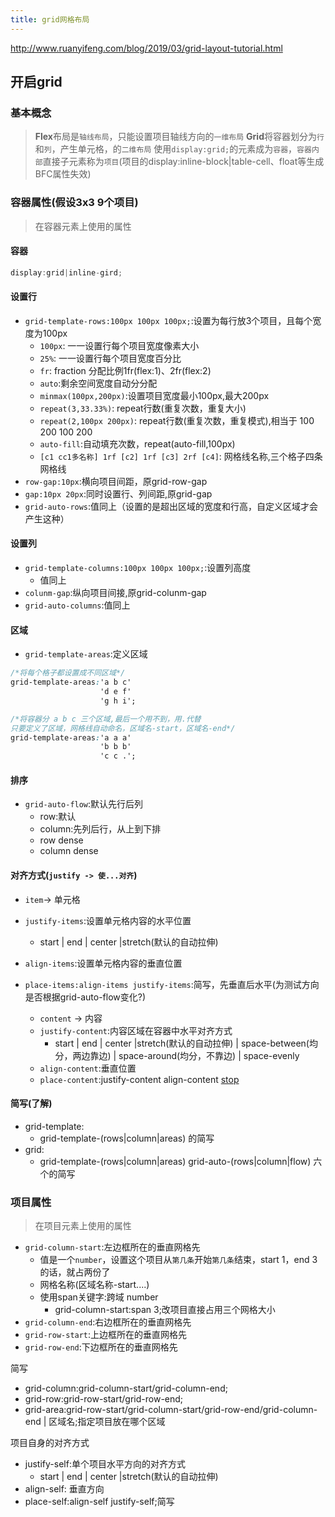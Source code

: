 ```yaml
---
title: grid网格布局
---
```

http://www.ruanyifeng.com/blog/2019/03/grid-layout-tutorial.html
## 开启grid
### 基本概念
>   **Flex**布局是`轴线布局`，只能设置项目轴线方向的`一维布局`
>   **Grid**将容器划分为`行`和`列`，产生单元格，的`二维布局`
>   使用`display:grid;`的元素成为`容器`，`容器内部`直接子元素称为`项目`(项目的display:inline-block|table-cell、float等生成BFC属性失效)

### 容器属性(假设3x3 9个项目)
> 在容器元素上使用的属性
#### 容器
```javascript
display:grid|inline-gird;
```
#### 设置行
-   `grid-template-rows:100px 100px 100px;`:设置为每行放3个项目，且每个宽度为100px
    -   `100px`: 一一设置行每个项目宽度像素大小
    -   `25%`: 一一设置行每个项目宽度百分比
    -   `fr`: fraction 分配比例1fr(flex:1)、2fr(flex:2)
    -   `auto`:剩余空间宽度自动分分配
    -   `minmax(100px,200px)`:设置项目宽度最小100px,最大200px
    -   `repeat(3,33.33%)`: repeat行数(重复次数，重复大小)
    -   `repeat(2,100px 200px)`: repeat行数(重复次数，重复模式),相当于 100 200 100 200
    -   `auto-fill`:自动填充次数，repeat(auto-fill,100px)
    -   `[c1 cc1多名称] 1rf [c2] 1rf [c3] 2rf [c4]`: 网格线名称,三个格子四条网格线
-   `row-gap:10px`:横向项目间距，原grid-row-gap    
-   `gap:10px 20px`:同时设置行、列间距,原grid-gap
-   `grid-auto-rows`:值同上（设置的是超出区域的宽度和行高，自定义区域才会产生这种）
#### 设置列
-   `grid-template-columns:100px 100px 100px;`:设置列高度
    -   值同上
-   `colunm-gap`:纵向项目间接,原grid-colunm-gap
-   `grid-auto-columns`:值同上
    
#### 区域
-   `grid-template-areas`:定义区域
```css
/*将每个格子都设置成不同区域*/
grid-template-areas:'a b c'
                    'd e f'
                    'g h i'; 

/*将容器分 a b c 三个区域,最后一个用不到，用.代替
只要定义了区域，网格线自动命名，区域名-start，区域名-end*/
grid-template-areas:'a a a'
                    'b b b'
                    'c c .'; 
```
#### 排序
-   `grid-auto-flow`:默认先行后列
    -   row:默认
    -   column:先列后行，从上到下排
    -   row dense
    -   column dense
#### 对齐方式(`justify -> 使...对齐`)
-   `item`-> 单元格
-   `justify-items`:设置单元格内容的水平位置
	-   start | end | center |stretch(默认的自动拉伸)
-   `align-items`:设置单元格内容的垂直位置
-   `place-items:align-items justify-items`:简写，先垂直后水平(为测试方向是否根据grid-auto-flow变化?)

    -   `content` -> 内容
    -   `justify-content`:内容区域在容器中水平对齐方式
        -   start | end | center |stretch(默认的自动拉伸) | space-between(均分，两边靠边) | space-around(均分，不靠边) | space-evenly
    -   `align-content`:垂直位置
    -   `place-content`:justify-content align-content
    [stop](https://www.bilibili.com/video/BV1mf4y147bk?p=6&spm_id_from=pageDriver)

#### 简写(了解)
-   grid-template:
	-   grid-template-(rows|column|areas) 的简写
-   grid:
	-   grid-template-(rows|column|areas) grid-auto-(rows|column|flow) 六个的简写

### 项目属性
> 在项目元素上使用的属性

-   `grid-column-start`:左边框所在的垂直网格先
    -   值是一个`number`，设置这个项目从`第几条`开始`第几条`结束，start 1，end 3的话，就占两份了 
    -   网格名称(区域名称-start....)
    -   使用span关键字:跨域 number
        -   grid-column-start:span 3;改项目直接占用三个网格大小
-   `grid-column-end`:右边框所在的垂直网格先
-   `grid-row-start`:上边框所在的垂直网格先
-   `grid-row-end`:下边框所在的垂直网格先

简写
-   grid-column:grid-column-start/grid-column-end;
-   grid-row:grid-row-start/grid-row-end;
-   grid-area:grid-row-start/grid-column-start/grid-row-end/grid-column-end | 区域名;指定项目放在哪个区域

项目自身的对齐方式
-   justify-self:单个项目水平方向的对齐方式
    -   start | end | center |stretch(默认的自动拉伸)
-   align-self: 垂直方向
-   place-self:align-self justify-self;简写
